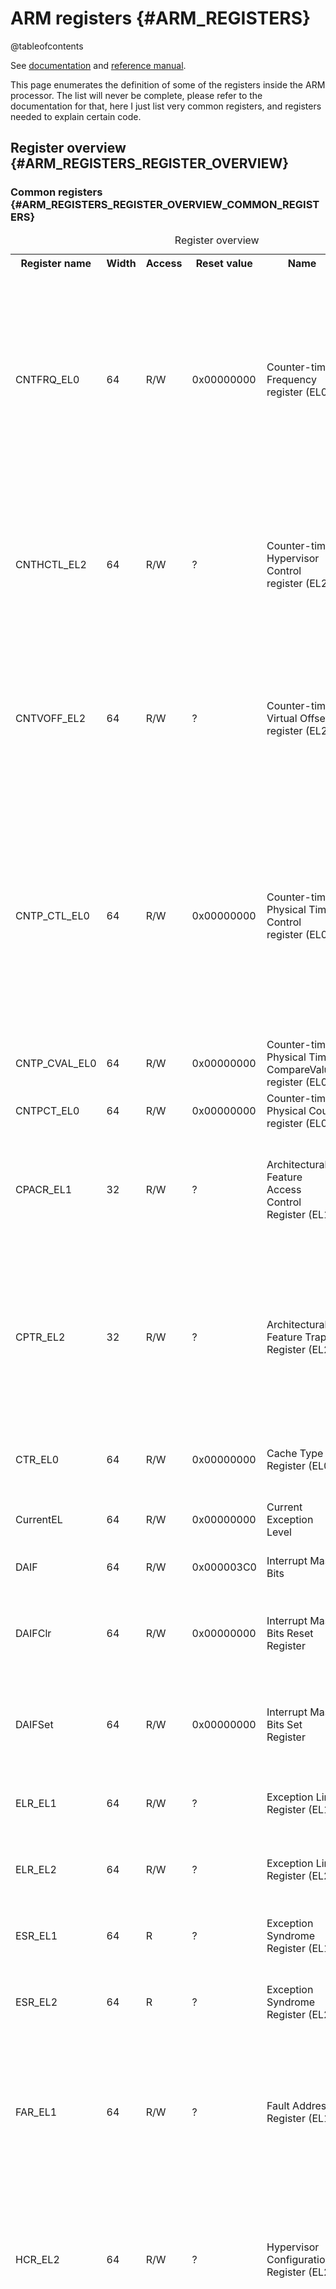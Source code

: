# ARM registers {#ARM_REGISTERS}

@tableofcontents

See [documentation](pdf/arm-architecture-registers.pdf) and [reference manual](pdf/arm-aarch64-reference-manual.pdf).

This page enumerates the definition of some of the registers inside the ARM processor.
The list will never be complete, please refer to the documentation for that, here I just list very common registers, and registers needed to explain certain code.

## Register overview {#ARM_REGISTERS_REGISTER_OVERVIEW}

### Common registers {#ARM_REGISTERS_REGISTER_OVERVIEW_COMMON_REGISTERS}

<table>
<caption id="arm_register_overview">Register overview</caption>
<tr><th>Register name<th>Width<th>Access<th>Reset value<th>Name                                                    <th>Meaning</tr>
<tr><td>CNTFRQ_EL0   <td>64   <td>R/W<td>0x00000000 <td>Counter-timer Frequency register (EL0)                  <td>This register is provided so that software can discover the frequency of the system counter. It must be programmed with this value as part of system initialization. The value of the register is not interpreted by hardware.</tr>
<tr><td>CNTHCTL_EL2  <td>64   <td>R/W<td>?          <td>Counter-timer Hypervisor Control register (EL2)         <td>Controls the generation of an event stream from the physical counter, and access from EL1 to the physical counter and the EL1 physical timer.</tr>
<tr><td>CNTVOFF_EL2  <td>64   <td>R/W<td>?          <td>Counter-timer Virtual Offset register (EL2)             <td>Holds the 64-bit virtual offset. This is the offset between the physical count value visible in CNTPCT_EL0 and the virtual count value visible in CNTVCT_EL0.</tr>
<tr><td>CNTP_CTL_EL0 <td>64   <td>R/W<td>0x00000000 <td>Counter-timer Physical Timer Control register (EL0)     <td>Control register for the EL0 physical timer.<br>Bit 2: If 1, compare value condition is met, if 0, it is not met (yet)<br>Bit 1: If 1, interrupt on timer condition is masked, if 0, the interrupt is not masked<br>Bit 0: If 1, the timer is enabled, if 0, it is disabled</tr>
<tr><td>CNTP_CVAL_EL0<td>64   <td>R/W<td>0x00000000 <td>Counter-timer Physical Timer CompareValue register (EL0)<td>Holds the compare value for the EL0 physical timer.</tr>
<tr><td>CNTPCT_EL0   <td>64   <td>R/W<td>0x00000000 <td>Counter-timer Physical Count register (EL0)             <td>Holds the 64-bit physical count value.</tr>
<tr><td>CPACR_EL1    <td>32   <td>R/W<td>?          <td>Architectural Feature Access Control Register (EL1)     <td>Controls access to trace, SME, Streaming SVE, SVE, and Advanced SIMD and floating-point functionality.</tr>
<tr><td>CPTR_EL2     <td>32   <td>R/W<td>?          <td>Architectural Feature Trap Register (EL2)               <td>Controls trapping to EL2 of accesses to CPACR, CPACR_EL1, trace, Activity Monitor, SME, Streaming SVE, SVE, and Advanced SIMD and floating-point functionality.</tr>
<tr><td>CTR_EL0      <td>64   <td>R/W<td>0x00000000 <td>Cache Type Register (EL0)                               <td>Provides information about the architecture of the caches.</tr>
<tr><td>CurrentEL    <td>64   <td>R/W<td>0x00000000 <td>Current Exception Level                                 <td>Holds the current Exception level.</tr>
<tr><td>DAIF         <td>64   <td>R/W<td>0x000003C0 <td>Interrupt Mask Bits                                     <td>Allows access to the interrupt mask bits.</tr>
<tr><td>DAIFClr      <td>64   <td>R/W<td>0x00000000 <td>Interrupt Mask Bits Reset Register                      <td>Used to reset bit in DAIF register. Every '1' bit written resets the corresponding bit in DAIF.</tr>
<tr><td>DAIFSet      <td>64   <td>R/W<td>0x00000000 <td>Interrupt Mask Bits Set Register                        <td>Used to set bit in DAIF register. Every '1' bit written sets the corresponding bit in DAIF.</tr>
<tr><td>ELR_EL1      <td>64   <td>R/W<td>?          <td>Exception Link Register (EL1)                           <td>When taking an exception to EL1, holds the address to return to.</tr>
<tr><td>ELR_EL2      <td>64   <td>R/W<td>?          <td>Exception Link Register (EL2)                           <td>When taking an exception to EL2, holds the address to return to.</tr>
<tr><td>ESR_EL1      <td>64   <td>R  <td>?          <td>Exception Syndrome Register (EL1)                       <td>Holds syndrome information for an exception taken to EL1.</tr>
<tr><td>ESR_EL2      <td>64   <td>R  <td>?          <td>Exception Syndrome Register (EL2)                       <td>Holds syndrome information for an exception taken to EL2.</tr>
<tr><td>FAR_EL1      <td>64   <td>R/W<td>?          <td>Fault Address Register (EL1)                            <td>Holds the faulting Virtual Address for all synchronous Instruction or Data Abort, PC alignment fault and Watchpoint exceptions that are taken to EL1.</tr>
<tr><td>HCR_EL2      <td>64   <td>R/W<td>?          <td>Hypervisor Configuration Register (EL2)                 <td>Provides configuration controls for virtualization, including defining whether various operations are trapped to EL2.</tr>
<tr><td>HSTR_EL2     <td>32   <td>R/W<td>?          <td>Hypervisor System Trap Register (EL2)                   <td>Controls trapping to EL2 of EL1 or lower AArch32 accesses to the System register in the coproc == 0b1111 encoding space, by the CRn value used to access the register using MCR or MRC instruction. When the register is accessible using an MCRR or MRRC instruction, this is the CRm value used to access the register.</tr>
<tr><td>L2CTLR_EL1   <td>32   <td>R/W<td>?          <td>L2 Control register                                     <td>Level 2 cache control</tr>
<tr><td>MIDR_EL1     <td>32   <td>R  <td>0x410FD083 <td>Main ID Register                                        <td>Provides identification information for the processor, including an implementer code for the device and a device ID number.</tr>
<tr><td>MPIDR_EL1    <td>64   <td>R  <td>0x80000003 <td>Multiprocessor Affinity Register                        <td>Provides an additional core identification mechanism for scheduling purposes in a cluster system.</tr>
<tr><td>SCTLR_EL1    <td>64   <td>R/W<td>?          <td>System Control Register (EL1)                           <td>Provides top level control of the system, including its memory system, at EL1 and EL0.</tr>
<tr><td>SP_EL0       <td>64   <td>R/W<td>?          <td>Stack Pointer (EL0)                                     <td>Holds the stack pointer associated with EL0. At higher Exception levels, this is used as the current stack pointer when the value of SPSel.SP is 0.</tr>
<tr><td>SP_EL1       <td>64   <td>R/W<td>?          <td>Stack Pointer (EL1)                                     <td>Holds the stack pointer associated with EL1. When executing at EL1, the value of SPSel.SP determines the current stack pointer:<br>
SPSel.SP   Current stack pointer<br>
0b0        SP_EL0<br>
0b1        SP_EL1
<tr><td>SPSR_EL1     <td>64   <td>R/W<td>?          <td>Saved Program Status Register (EL1)                     <td>Holds the saved process state when an exception is taken to EL1.</tr>
<tr><td>SPSR_EL2     <td>64   <td>R/W<td>?          <td>Saved Program Status Register (EL2)                     <td>Holds the saved process state when an exception is taken to EL2.</tr>
<tr><td>VMPIDR_EL2   <td>64   <td>R/W<td>?          <td>Virtualization Multiprocessor ID Register (EL2)         <td>Holds the value of the Virtualization Multiprocessor ID. This is the value returned by EL1 reads of MPIDR_EL1.</tr>
<tr><td>VPIDR_EL2    <td>32   <td>R/W<td>?          <td>Virtualization Processor ID Register (EL2)              <td>Holds the value of the Virtualization Processor ID. This is the value returned by EL1 reads of MIDR_EL1.</tr>
<tr><td>VBAR_EL1     <td>64   <td>R/W<td>?          <td>Vector Base Address Register (EL1)                      <td>Holds the vector base address for the exception vector table for EL1. As this table needs to be aligned to 2048 bytes, the low 11 bits must be 0.</tr>
</table>

### CNTFRQ_EL0 register {#ARM_REGISTERS_REGISTER_OVERVIEW_CNTFRQ_EL0_REGISTER}

This register is provided so that software can discover the frequency of the system counter.
It must be programmed with this value as part of system initialization.
The value of the register is not interpreted by hardware.

See also [ARM architecture registers](pdf/ARM-architecture-registers.pdf), section `CNTFRQ_EL0, Counter-timer Frequency register`.
<table>
<caption id="CNTFRQ_EL0 bits">System Control Register(EL1)</caption>
<tr><th>Bits<th>ID<th>Values</tr>
<tr><td>63:32<td>Res0<td>Reserved, must be 0</tr>
<tr><td>31:0<td>Clock frequency<td>Clock frequency. Indicates the system counter clock frequency, in Hz.</tr>
</table>

### CNTHCTL_EL2 register {#ARM_REGISTERS_REGISTER_OVERVIEW_CNTHCTL_EL2_REGISTER}

\todo To be described

### CNTVOFF_EL2 register {#ARM_REGISTERS_REGISTER_OVERVIEW_CNTVOFF_EL2_REGISTER}

\todo To be described

### CNTP_CTL_EL0 register {#ARM_REGISTERS_REGISTER_OVERVIEW_CNTP_CTL_EL0_REGISTER}

Holds the 64-bit physical count value.

See also [ARM architecture registers](pdf/ARM-architecture-registers.pdf), section `CNTP_CTL_EL0, Counter-timer Physical Timer Control register`.

<table>
<caption id="CNTP_CTL_EL0 bits">Counter-timer Physical Timer Control Register (EL0)</caption>
<tr><th>Bits<th>ID<th>Values</tr>
<tr><td>63:3<td>Res 0<td>Reserved, must be 0.</tr>
<tr><td>2<td>ISTATUS<td>The status of the timer. This bit indicates whether the timer condition is met:<br/>
                        0 = Timer condition is not met.<br/>
                        1 = Timer condition is met.</tr>
<tr><td>1<td>IMASK  <td>Timer interrupt mask bit. Permitted values are:<br/>
                        0 = Timer interrupt is not masked by the IMASK bit.<br/>
                        1 = Timer interrupt is masked by the IMASK bit.</tr>
<tr><td>0<td>ENABLE <td>Enables the timer. Permitted values are:<br/>
                        0 = Timer disabled.<br/>
                        1 = Timer enabled.</tr>
</table>

### CNTP_CVAL_EL0 register {#ARM_REGISTERS_REGISTER_OVERVIEW_CNTP_CVAL_EL0_REGISTER}

Holds the compare value for the EL0 physical timer.

See also [ARM architecture registers](pdf/ARM-architecture-registers.pdf), section `CNTP_CVAL_EL0, Counter-timer Physical Timer CompareValue register`.

<table>
<caption id="CNTP_CVAL_EL0 bits">Counter-timer Physical Timer Control Register (EL0)</caption>
<tr><th>Bits<th>ID<th>Values</tr>
<tr><td>63:0<td>CompareValue<td>Holds the EL1 physical timer CompareValue.<br/>
When CNTP_CTL_EL0.ENABLE is 1, the timer condition is met when(CNTPCT_EL0 - CompareValue) is greater than or equal to zero.This means that CompareValue acts like a 64 - bit upcounter timer.When the timer condition is met:<br/>
CNTP_CTL_EL0.ISTATUS is set to 1.<br/>
If CNTP_CTL_EL0.IMASK is 0, an interrupt is generated.<br/>
When CNTP_CTL_EL0.ENABLE is 0, the timer condition is not met, but CNTPCT_EL0 continues to count.</tr>
</table>

### CNTPCT_EL0 register {#ARM_REGISTERS_REGISTER_OVERVIEW_CNTPCT_EL0_REGISTER}

Holds the 64-bit physical count value.

See also [ARM architecture registers](pdf/ARM-architecture-registers.pdf), section `CNTPCT_EL0, Counter-timer Physical Count register`.

<table>
<caption id="CNTPCT_EL0 bits">System Control Register(EL1)</caption>
<tr><th>Bits<th>ID<th>Values</tr>
<tr><td>63:0<td>Physical count value<td>Physical count value.</tr>
</table>

### CPACR_EL1 register {#ARM_REGISTERS_REGISTER_OVERVIEW_CPACR_EL1_REGISTER}

\todo To be described

### CPTR_EL2 register {#ARM_REGISTERS_REGISTER_OVERVIEW_CPTR_EL2_REGISTER}

\todo To be described

### CTR_EL0 register {#ARM_REGISTERS_REGISTER_OVERVIEW_CTR_EL0_REGISTER}

\todo To be described

### CurrentEL register {#ARM_REGISTERS_REGISTER_OVERVIEW_CURRENTEL_REGISTER}

Read only register, return the current Exception Level.

### DAIF register {#ARM_REGISTERS_REGISTER_OVERVIEW_DAIF_REGISTER}

<table>
<caption id="DAIF_bits">DAIF bits</caption>
<tr><th>Bits<th>ID<th>Values</tr>
<tr><td>9<td>D, Process state D mask     <td>0 = Watchpoint, Breakpoint, and Software Step exceptions targeted at the current Exception level are not masked.<br/>
                                             1 = Watchpoint, Breakpoint, and Software Step exceptions targeted at the current Exception level are masked.</tr>
<tr><td>8<td>A, SError exception mask bit<td>0 = Exception not masked.<br/>
                                             1 = Exception masked.</tr>
<tr><td>7<td>I, IRQ mask bit             <td>0 = IRQ not masked.<br/>
                                             1 = IRQ masked.</tr>
<tr><td>6<td>F, FIQ mask bit             <td>0 = FIQ not masked.<br/>
                                             1 = FIQ masked.</tr>
</table>

Separate bits can be set using the DAIFSet register, and can be reset using the DAIFClr register. Each '1' will respecively set / reset the corresponding bit in the DAIF register.

### ELR_EL1 register {#ARM_REGISTERS_REGISTER_OVERVIEW_ELR_EL1_REGISTER}

When taking an exception to EL1, holds the address to return to.

<table>
<caption id="ELR_EL1 bits">Exception Link Register (EL1)</caption>
<tr><th>Bits<th>ID<th>Values</tr>
<tr><td>63:0<td>Return address<td>Return address.</tr>
</table>

### ELR_EL2 register {#ARM_REGISTERS_REGISTER_OVERVIEW_ELR_EL2_REGISTER}

When taking an exception to EL2, holds the address to return to.

<table>
<caption id="ELR_EL2 bits">Exception Link Register (EL2)</caption>
<tr><th>Bits<th>ID<th>Values</tr>
<tr><td>63:0<td>Return address<td>Return address.</tr>
</table>

### ESR_EL1 register {#ARM_REGISTERS_REGISTER_OVERVIEW_ESR_EL1_REGISTER}

Holds syndrome information for an exception taken to EL1.

<table>
<caption id="ESR_EL1 bits">Exception Syndrome Register (EL1)</caption>
<tr><th>Bits<th>ID<th>Values</tr>
<tr><td>63:56<td>Res0<td>Reserved, must be 0.</tr>
<tr><td>55:32<td>ISS2<td>ISS2 encoding for an exception, the bit assignments are:<br>
<table>
<caption id="multi_row">ISS2 encoding for an exception from a Data Abort</caption>
<tr><th>Bits<th>ID<th>Values</tr>
<tr><td>23:11<td>Res0<td>Reserved, must be 0.</tr>
<tr><td>10<td>TnD<td>   Tag not Data.<br>
                        If a memory access generates a Data Abort for a stage 1 Permission fault, this field indicates whether the fault is due to an Allocation Tag access.<br>
                        0 = Permission fault is not due to a write of an Allocation Tag to Canonically Tagged memory.<br>
                        1 = Permission fault is due to a write of an Allocation Tag to Canonically Tagged memory.</tr>
<tr><td>9<td>TagAccess<td>NoTagAccess fault.<br>
                        When EL2 provides information to EL1 regarding a Stage 2 Data Abort, this field indicates whether the fault is due to the NoTagAccess memory attribute.<br>
                        0 = Permission fault is not due to the NoTagAccess memory attribute.<br>
                        1 = Permission fault is due to the NoTagAccess memory attribute.</tr>
<tr><td>8<td>GCS<td>Guarded Control Stack data access.<br>
                        If a memory access generates a Data Abort, this field indicates whether the fault is due to a Guarded Control Stack data access.<br>
                        0 = The Data Abort is not due to a Guarded control stack data access.<br>
                        1 = The Data Abort is due to a Guarded control stack data access.</tr>
<tr><td>7<td>AssuredOnly<td>AssuredOnly flag.<br>
                        If EL2 provides information regarding a stage 2 Data Abort to EL1, then this field holds information about the fault.<br>
                        0 = The Data Abort is not due to AssuredOnly.<br>
                        1 = The Data Abort is due to AssuredOnly.</tr>
<tr><td>6<td>Overlay<td>Overlay flag.<br>
                        If a memory access generates a Data Abort for a Permission fault, then this field holds information about the fault.<br>
                        0 = Data Abort is not due to Overlay Permissions.<br>
                        1 = Data Abort is due to Overlay Permissions.</tr>
<tr><td>5<td>DirtyBit<td>DirtyBit flag.<br>
                        If a write access to memory generates a Data Abort for a Permission fault using Indirect Permission, then this field holds information about the fault.<br>
                        0 = Permission Fault is not due to dirty state.<br>
                        1 = Permission Fault is due to dirty state.</tr>
<tr><td>4:0<td>Xs<td>When FEAT_LS64_V is implemented, if a memory access generated by an ST64BV instruction generates a Data Abort exception for a Translation fault, Access flag fault, or Permission fault, then this field holds register specifier, Xs.<br>
                        When FEAT_LS64_ACCDATA is implemented, if a memory access generated by an ST64BV0 instruction generates a Data Abort exception for a Translation fault, Access flag fault, or Permission fault, then this field holds register specifier, Xs.</tr>
</table><br>
<table>
<caption id="ISS2 encoding for an exception from an Instruction Abort">ISS2 encoding for an exception from an Instruction Abort</caption>
<tr><th>Bits<th>ID<th>Values</tr>
<tr><td>23:8<td>Res0<td>Reserved, must be 0.</tr>
<tr><td>7<td>AssuredOnly<td>AssuredOnly flag.<br>
                        If EL2 provides information regarding a stage 2 Instruction Abort to EL1, then this field holds information about the fault.<br>
                        0 = The Instruction Abort is not due to AssuredOnly.<br>
                        1 = The Instruction Abort is due to AssuredOnly.</tr>
<tr><td>6<td>Overlay<td>Overlay flag.<br>
                        If a memory access generates a Instruction Abort for a Permission fault, then this field holds information about the fault.<br>
                        0 = Instruction Abort is not due to Overlay Permissions.<br>
                        1 = Instruction Abort is due to Overlay Permissions.</tr>
<tr><td>5:0<td>Res0<td>Reserved, must be 0.</tr>
</table><br>
<table>
<caption id="ISS2 encoding for an exception from a Watchpoint exception">ISS2 encoding for an exception from a Watchpoint exception</caption>
<tr><th>Bits<th>ID<th>Values</tr>
<tr><td>23:9<td>Res0<td>Reserved, must be 0.</tr>
<tr><td>8<td>GCS<td>Guarded control stack data access.<br>
                        Indicates that the Watchpoint exception is due to a Guarded control stack data access.<br>
                        0 = The Watchpoint exception is not due to a Guarded control stack data access.<br>
                        1 = The Watchpoint exception is due to a Guarded control stack data access.</tr>
<tr><td>7:0<td>Res0<td>Reserved, must be 0.</tr>
</table><br>
<table>
<caption id="ISS2 encoding for all other exceptions">ISS2 encoding for all other exceptions</caption>
<tr><th>Bits<th>ID<th>Values</tr>
<tr><td>23:0<td>Res0<td>Reserved, must be 0.</tr>
</table><br>
</tr>
<tr><td>31:26<td>EC<td>Exception Class. Indicates the reason for the exception that this register holds information about.<br>
                        For each EC value, the table references a subsection that gives information about :<br>
                        The cause of the exception, for example the configuration required to enable the trap.<br>
                        The encoding of the associated ISS.<br>
                        Possible values of the EC field are :<br>
<table>
<caption id="Exception Class encoding">Exception Class encoding</caption>
<tr><th>EC<th>Meaning<th>ISS<th>ISS2<th>Applies when</tr>
<tr><td>000000<td>Unknown reason
    <td>ISS encoding for exceptions with an unknown reason
    <td>ISS2 encoding for all other exceptions</tr>
<tr><td>000001<td>Trapped WF* instruction execution<br>
                  Conditional WF * instructions that fail their condition code check do not cause an exception.
    <td>ISS encoding for an exception from a WF* instruction
    <td>ISS2 encoding for all other exceptions</tr>
<tr><td>000011<td>Trapped MCR or MRC access with(coproc == 0b1111) that is not reported using EC 0b000000.<br>
                  Conditional WF * instructions that fail their condition code check do not cause an exception.
    <td>ISS encoding for an exception from an MCR or MRC access
    <td>ISS2 encoding for all other exceptions
    <td>When AArch32 is supported</tr>
<tr><td>000100<td>Trapped MCRR or MRRC access with(coproc == 0b1111) that is not reported using EC 0b000000.
    <td>ISS encoding for an exception from an MCRR or MRRC access
    <td>ISS2 encoding for all other exceptions
    <td>When AArch32 is supported</tr>
<tr><td>000101<td>Trapped MCR or MRC access with(coproc == 0b1110).
    <td>ISS encoding for an exception from an MCR or MRC access
    <td>ISS2 encoding for all other exceptions
    <td>When AArch32 is supported</tr>
<tr><td>000110<td>Trapped LDC or STC access.<br>
                  The only architected uses of these instruction are :<br>
                  An STC to write data to memory from DBGDTRRXint.<br>
                  An LDC to read data from memory to DBGDTRTXint.
    <td>ISS encoding for an exception from an LDC or STC instruction
    <td>ISS2 encoding for all other exceptions
    <td>When AArch32 is supported</tr>
<tr><td>000111<td>Access to SME, SVE, Advanced SIMD or floating - point functionality trapped by CPACR_EL1.FPEN, CPTR_EL2.FPEN, CPTR_EL2.TFP, or CPTR_EL3.TFP control.<br>
                  Excludes exceptions resulting from CPACR_EL1 when the value of HCR_EL2.TGE is 1, or because SVE or Advanced SIMD and floating - point are not implemented.<br>
                  These are reported with EC value 0b000000.
    <td>ISS encoding for an exception from an access to SVE, Advanced SIMD or floating - point functionality, resulting from the FPEN and TFP traps
    <td>ISS2 encoding for all other exceptions</tr>
<tr><td>001010<td>Trapped execution of an LD64B or ST64B * instruction.
    <td>ISS encoding for an exception from an LD64B or ST64B * instruction
    <td>ISS2 encoding for all other exceptions
    <td>When FEAT_LS64 is implemented</tr>
<tr><td>001100<td>Trapped MRRC access with(coproc == 0b1110).
    <td>ISS encoding for an exception from an MCRR or MRRC access
    <td>ISS2 encoding for all other exceptions
    <td>When AArch32 is supported</tr>
<tr><td>001110<td>Illegal Execution state.
    <td>ISS encoding for an exception from an Illegal Execution state, or a PC or SP alignment fault
    <td>ISS2 encoding for all other exceptions</tr>
<tr><td>010001<td>SVC instruction execution in AArch32 state.
    <td>ISS encoding for an exception from HVC or SVC instruction execution
    <td>ISS2 encoding for all other exceptions
    <td>When AArch32 is supported</tr>
<tr><td>010100<td>Trapped MSRR, MRRS or System instruction execution in AArch64 state, that is not reported using EC 0b000000.
    <td>ISS encoding for an exception from MSRR, MRRS, or 128 - bit System instruction execution in AArch64 state
    <td>ISS2 encoding for all other exceptions
    <td>When FEAT_SYSREG128 is implemented or FEAT_SYSINSTR128 is implemented</tr>
<tr><td>010101<td>SVC instruction execution in AArch64 state.
    <td>ISS encoding for an exception from HVC or SVC instruction execution
    <td>ISS2 encoding for all other exceptions
    <td>When AArch64 is supported</tr>
<tr><td>011000<td>Trapped MSR, MRS or System instruction execution in AArch64 state, that is not reported using EC 0b000000, 0b000001, or 0b000111.<br>
                  This includes all instructions that cause exceptions that are part of the encoding space defined in 'System instruction class encoding overview', except for those exceptions reported using EC values 0b000000, 0b000001, or 0b000111.
    <td>ISS encoding for an exception from MSR, MRS, or System instruction execution in AArch64 state
    <td>ISS2 encoding for all other exceptions
    <td>When AArch64 is supported</tr>
<tr><td>011001<td>Access to SVE functionality trapped as a result of CPACR_EL1.ZEN, CPTR_EL2.ZEN, CPTR_EL2.TZ, or CPTR_EL3.EZ, that is not reported using EC 0b000000.
    <td>ISS encoding for an exception from an access to SVE functionality, resulting from CPACR_EL1.ZEN, CPTR_EL2.ZEN, CPTR_EL2.TZ, or CPTR_EL3.EZ
    <td>ISS2 encoding for all other exceptions
    <td>When FEAT_SVE is implemented</tr>
<tr><td>011011<td>Exception from an access to a TSTART instruction at EL0 when SCTLR_EL1.TME0 == 0, EL0 when SCTLR_EL2.TME0 == 0, at EL1 when SCTLR_EL1.TME == 0, at EL2 when SCTLR_EL2.TME == 0 or at EL3 when SCTLR_EL3.TME == 0.
    <td>ISS encoding for an exception from a TSTART instruction
    <td>ISS2 encoding for all other exceptions
    <td>When FEAT_TME is implemented</tr>
<tr><td>011100<td>Exception from a PAC Fail
    <td>ISS encoding for a PAC Fail exception
    <td>ISS2 encoding for all other exceptions
    <td>When FEAT_FPAC is implemented</tr>
<tr><td>011101<td>Access to SME functionality trapped as a result of CPACR_EL1.SMEN, CPTR_EL2.SMEN, CPTR_EL2.TSM, CPTR_EL3.ESM, or an attempted execution of an instruction that is illegal because of the value of PSTATE.SM or PSTATE.ZA, that is not reported using EC 0b000000.
    <td>ISS encoding for an exception due to SME functionality
    <td>ISS2 encoding for all other exceptions
    <td>When FEAT_SME is implemented</tr>
<tr><td>100000<td>Instruction Abort from a lower Exception level.<br>
                  Used for MMU faults generated by instruction accesses and synchronous External aborts, including synchronous parity or ECC errors.Not used for debug - related exceptions.
    <td>ISS encoding for an exception from an Instruction Abort
    <td>ISS2 encoding for an exception from an Instruction Abort</tr>
<tr><td>100001<td>Instruction Abort taken without a change in Exception level.<br>
                  Used for MMU faults generated by instruction accesses and synchronous External aborts, including synchronous parity or ECC errors.Not used for debug - related exceptions.
    <td>ISS encoding for an exception from an Instruction Abort
    <td>ISS2 encoding for an exception from an Instruction Abort</tr>
<tr><td>100010<td>PC alignment fault exception.
    <td>ISS encoding for an exception from an Illegal Execution state, or a PC or SP alignment fault
    <td>ISS2 encoding for all other exceptions</tr>
<tr><td>100101<td>Data Abort exception taken without a change in Exception level.<br>
                  Used for MMU faults generated by data accesses, alignment faults other than those caused by Stack Pointer misalignment, and synchronous External aborts, including synchronous parity or ECC errors.Not used for debug - related exceptions.
    <td>ISS encoding for an exception from a Data Abort
    <td>ISS2 encoding for an exception from a Data Abort</tr>
<tr><td>100110<td>SP alignment fault exception.
    <td>ISS encoding for an exception from an Illegal Execution state, or a PC or SP alignment fault
    <td>ISS2 encoding for all other exceptions</tr>
<tr><td>100111<td>Memory Operation Exception.
    <td>ISS encoding for an exception from the Memory Copy and Memory Set instructions
    <td>ISS2 encoding for all other exceptions
    <td>When FEAT_MOPS is implemented</tr>
<tr><td>101000<td>Trapped floating-point exception taken from AArch32 state.<br>
                  This EC value is valid if the implementation supports trapping of floating-point exceptions, otherwise it is reserved.<br>
                  Whether a floating-point implementation supports trapping of floating-point exceptions is IMPLEMENTATION DEFINED.
    <td>ISS encoding for an exception from a trapped floating-point exception
    <td>ISS2 encoding for all other exceptions
    <td>When AArch32 is supported</tr>
<tr><td>101000<td>Trapped floating-point exception taken from AArch64 state.<br>
                  This EC value is valid if the implementation supports trapping of floating-point exceptions, otherwise it is reserved.<br>
                  Whether a floating-point implementation supports trapping of floating-point exceptions is IMPLEMENTATION DEFINED.
    <td>ISS encoding for an exception from a trapped floating-point exception
    <td>ISS2 encoding for all other exceptions
    <td>When AArch64 is supported</tr>
<tr><td>101101<td>GCS exception.
    <td>ISS encoding for a GCS exception
    <td>ISS2 encoding for all other exceptions
    <td>When FEAT_GCS is implemented</tr>
<tr><td>101111<td>SError exception.
    <td>ISS encoding for an SError exception
    <td>ISS2 encoding for all other exceptions</tr>
<tr><td>110000<td>Breakpoint exception from a lower Exception level.
    <td>ISS encoding for an exception from a Breakpoint or Vector Catch debug exception
    <td>ISS2 encoding for all other exceptions</tr>
<tr><td>110001<td>Breakpoint exception taken without a change in Exception level.
    <td>ISS encoding for an exception from a Breakpoint or Vector Catch debug exception
    <td>ISS2 encoding for all other exceptions</tr>
<tr><td>110010<td>Software Step exception from a lower Exception level.
    <td>ISS encoding for an exception from a Software Step exception
    <td>ISS2 encoding for all other exceptions</tr>
<tr><td>110011<td>Software Step exception taken without a change in Exception level.
    <td>ISS encoding for an exception from a Software Step exception
    <td>ISS2 encoding for all other exceptions</tr>
<tr><td>110100<td>Watchpoint exception from a lower Exception level.
    <td>ISS encoding for an exception from a Watchpoint exception
    <td>ISS2 encoding for an exception from a Watchpoint exception</tr>
<tr><td>110101<td>Watchpoint exception taken without a change in Exception level.
    <td>ISS encoding for an exception from a Watchpoint exception
    <td>ISS2 encoding for an exception from a Watchpoint exception</tr>
<tr><td>111000<td>BKPT instruction execution in AArch32 state.
    <td>ISS encoding for an exception from execution of a Breakpoint instruction
    <td>ISS2 encoding for all other exceptions
    <td>When AArch32 is supported</tr>
<tr><td>111100<td>BRK instruction execution in AArch64 state.
    <td>ISS encoding for an exception from execution of a Breakpoint instruction
    <td>ISS2 encoding for all other exceptions
    <td>When AArch64 is supported</tr>
<tr><td>111101<td>PMU exception
    <td>ISS encoding for a PMU exception
    <td>ISS2 encoding for all other exceptions
    <td>When FEAT_EBEP is implemented</tr>
</table><br>
<tr><td>25<td>IL<td>Instruction Length for synchronous exceptions. Possible values of this bit are:<br>
                    0 = 16-bit instruction trapped.<br>
                    1 = 32-bit instruction trapped. This value is also used when the exception is one of the following :<br>
                        - An SError exception.<br>
                        - An Instruction Abort exception.<br>
                        - A PC alignment fault exception.<br>
                        - An SP alignment fault exception.<br>
                        - A Data Abort exception for which the value of the ISV bit is 0.<br>
                        - An Illegal Execution state exception.<br>
                        - Any debug exception except for Breakpoint instruction exceptions.For Breakpoint instruction exceptions, this bit has its standard meaning :<br>
                          - 0 = 16-bit T32 BKPT instruction.<br>
                          - 1 = 32-bit A32 BKPT instruction or A64 BRK instruction.<br>
                        - An exception reported using EC value 0b000000.</tr>
<tr><td>24:0<td>ISS<td>Instruction Specific Syndrome. Architecturally, this field can be defined independently for each defined Exception class. However, in practice, some ISS encodings are used for more than one Exception class.<br>
                    Typically, an ISS encoding has a number of subfields.When an ISS subfield holds a register number, the value returned in that field is the AArch64 view of the register number.<br>
                    For an exception taken from AArch32 state, see 'Mapping of the general-purpose registers between the Execution states'.<br>
                    If the AArch32 register descriptor is 0b1111, then:<br>
                    - If the instruction that generated the exception was not UNPREDICTABLE, the field takes the value 0b11111.<br>
                    - If the instruction that generated the exception was UNPREDICTABLE, the field takes an UNKNOWN value that must be either :<br>
                      - The AArch64 view of the register number of a register that might have been used at the Exception level from which the exception was taken.<br>
                      - The value 0b11111.</tr>
</table>
</table>

### ESR_EL2 register {#ARM_REGISTERS_REGISTER_OVERVIEW_ESR_EL2_REGISTER}

Holds syndrome information for an exception taken to EL2.

\todo To be described

### FAR_EL1 register {#ARM_REGISTERS_REGISTER_OVERVIEW_FAR_EL1_REGISTER}

\todo To be described

### HCR_EL2 register {#ARM_REGISTERS_REGISTER_OVERVIEW_HCR_EL2_REGISTER}

\todo To be described

### HSTR_EL2 register {#ARM_REGISTERS_REGISTER_OVERVIEW_HSTR_EL2_REGISTER}

\todo To be described

### L2CTLR_EL1 register {#ARM_REGISTERS_REGISTER_OVERVIEW_L2CTLR_EL1_REGISTER}

\todo To be described

### MIDR_EL1 register {#ARM_REGISTERS_REGISTER_OVERVIEW_MIDR_EL1_REGISTER}

\todo To be described

### MPIDR_EL1 register {#ARM_REGISTERS_REGISTER_OVERVIEW_MPIDR_EL1_REGISTER}

\todo To be described

### SCTLR_EL1 register {#ARM_REGISTERS_REGISTER_OVERVIEW_SCTLR_EL1_REGISTER}

\todo To be described

### SP_EL0 register {#ARM_REGISTERS_REGISTER_OVERVIEW_SP_EL0_REGISTER}

\todo To be described

### SP_EL1 register {#ARM_REGISTERS_REGISTER_OVERVIEW_SP_EL1_REGISTER}

\todo To be described

### SPSR_EL1 register {#ARM_REGISTERS_REGISTER_OVERVIEW_SPSR_EL1_REGISTER}

Holds the saved process state when an exception is taken to EL1.

When AArch32 is supported and exception taken from AArch32 state:<br>
<table>
<caption id="SPSR_EL1 bits AArch32">Saved Program Status Register (EL1)</caption>
<tr><th>Bits<th>ID<th>Values</tr>
<tr><td>63:34<td>Res0<td>   Reserved, must be 0.</tr>
<tr><td>33<td>PPEND<td>     PMU exception pending bit. Set to the value of PSTATE.PPEND on taking an exception to EL1, and conditionally copied to PSTATE.PPEND on executing an exception return operation in EL1.</tr>
<tr><td>32<td>Res0<td>      Reserved, must be 0.</tr>
<tr><td>31<td>N<td>         Negative Condition flag. Set to the value of PSTATE.N on taking an exception to EL1, and copied to PSTATE.N on executing an exception return operation in EL1.</tr>
<tr><td>30<td>Z<td>         Zero Condition flag. Set to the value of PSTATE.Z on taking an exception to EL1, and copied to PSTATE.Z on executing an exception return operation in EL1.</tr>
<tr><td>29<td>C<td>         Carry Condition flag. Set to the value of PSTATE.C on taking an exception to EL1, and copied to PSTATE.C on executing an exception return operation in EL1.</tr>
<tr><td>28<td>V<td>         Overflow Condition flag. Set to the value of PSTATE.V on taking an exception to EL1, and copied to PSTATE.V on executing an exception return operation in EL1.</tr>
<tr><td>27<td>Q<td>         Overflow or saturation flag. Set to the value of PSTATE.Q on taking an exception to EL1, and copied to PSTATE.Q on executing an exception return operation in EL1.</tr>
<tr><td>26:25<td>IT[1:0]<td>If-Then. Set to the value of PSTATE.IT on taking an exception to EL1, and copied to PSTATE.IT on executing an exception return operation in EL1.<br>
                            SPSR_EL1.IT must contain a value that is valid for the instruction being returned to.<br>
                            The IT field is split as follows :<br>
                            IT[1:0] is SPSR_EL1[26:25].<br>
                            IT[7:2] is SPSR_EL1[15:10].</tr>
<tr><td>24<td>DIT<td>       Data Independent Timing. Set to the value of PSTATE.DIT on taking an exception to EL1, and copied to PSTATE.DIT on executing an exception return operation in EL1.</tr>
<tr><td>23<td>SSBS<td>      Speculative Store Bypass. Set to the value of PSTATE.SSBS on taking an exception to EL1, and copied to PSTATE.SSBS on executing an exception return operation in EL1.</tr>
<tr><td>22<td>PAN<td>       Privileged Access Never. Set to the value of PSTATE.PAN on taking an exception to EL1, and copied to PSTATE.PAN on executing an exception return operation in EL1.</tr>
<tr><td>21<td>SS<td>        Software Step. Set to the value of PSTATE.SS on taking an exception to EL1, and conditionally copied to PSTATE.SS on executing an exception return operation in EL1.</tr>
<tr><td>20<td>IL<td>        Illegal Execution state. Set to the value of PSTATE.IL on taking an exception to EL1, and copied to PSTATE.IL on executing an exception return operation in EL1.</tr>
<tr><td>19:16<td>GE<td>     Greater than or Equal flags. Set to the value of PSTATE.GE on taking an exception to EL1, and copied to PSTATE.GE on executing an exception return operation in EL1.</tr>
<tr><td>15:10<td>IT[7:2]<td>See IT[2:0]</tr>
<tr><td>9<td>E<td>          Endianness. Set to the value of PSTATE.E on taking an exception to EL1, and copied to PSTATE.E on executing an exception return operation in EL1.<br>
                            If the implementation does not support big-endian operation, SPSR_EL1.E is RES0.<br>
                            If the implementation does not support little-endian operation, SPSR_EL1.E is RES1.
                            On executing an exception return operation in EL1, if the implementation does not support big-endian operation at the Exception level being returned to, SPSR_EL1.E is RES0, and if the implementation does not support little-endian operation at the Exception level being returned to, SPSR_EL1.E is RES1.</tr>
<tr><td>8<td>A<td>          SError exception mask. Set to the value of PSTATE.A on taking an exception to EL1, and copied to PSTATE.A on executing an exception return operation in EL1.</tr>
<tr><td>7<td>I<td>          IRQ interrupt mask. Set to the value of PSTATE.I on taking an exception to EL1, and copied to PSTATE.I on executing an exception return operation in EL1.</tr>
<tr><td>6<td>F<td>          FIQ interrupt mask. Set to the value of PSTATE.F on taking an exception to EL1, and copied to PSTATE.F on executing an exception return operation in EL1.</tr>
<tr><td>5<td>T<td>          T32 Instruction set state. Set to the value of PSTATE.T on taking an exception to EL1, and copied to PSTATE.T on executing an exception return operation in EL1.</tr>
<tr><td>4<td>M[4]<td>       Execution state. Set to 0b1, the value of PSTATE.nRW, on taking an exception to EL1 from AArch32 state, and copied to PSTATE.nRW on executing an exception return operation in EL1.<br>
                            1 = AArch32 execution state.</tr>
<tr><td>3:0<td>M[3:0]<td>   AArch32 Mode. Set to the value of PSTATE.M[3:0] on taking an exception to EL1, and copied to PSTATE.M[3:0] on executing an exception return operation in EL1.<br>
                            0000 = User.<br>
                            0001 = FIQ.<br>
                            0010 = IRQ.<br>
                            0011 = Supervisor.<br>
                            0111 = Abort.<br>
                            1011 = Undefined.<br>
                            1111 = System.</tr>
</table>
When exception taken from AArch64 state:<br>
<table>
<caption id="SPSR_EL1 bits AArch64">Saved Program Status Register (EL1)</caption>
<tr><th>Bits<th>ID<th>Values</tr>
<tr><td>63:36<td>Res0<td>   Reserved, must be 0.</tr>
<tr><td>35<td>PACM<td>      PACM. Set to the value of PSTATE.PACM on taking an exception to EL1, and copied to PSTATE.PACM on executing an exception return operation in EL1.</tr>
<tr><td>34<td>EXLOCK<td>    Exception return state lock. Set to the value of PSTATE.EXLOCK on taking an exception to EL1, and copied to PSTATE.EXLOCK on executing an exception return operation in EL1.</tr>
<tr><td>33<td>PPEND<td>     PMU exception pending bit. Set to the value of PSTATE.PPEND on taking an exception to EL1, and conditionally copied to PSTATE.PPEND on executing an exception return operation in EL1.</tr>
<tr><td>32<td>PM<td>        PMU exception mask bit. Set to the value of PSTATE.PM on taking an exception to EL1, and copied to PSTATE.PM on executing an exception return operation in EL1.</tr>
<tr><td>31<td>N<td>         Negative Condition flag. Set to the value of PSTATE.N on taking an exception to EL1, and copied to PSTATE.N on executing an exception return operation in EL1.</tr>
<tr><td>30<td>Z<td>         Zero Condition flag. Set to the value of PSTATE.Z on taking an exception to EL1, and copied to PSTATE.Z on executing an exception return operation in EL1.</tr>
<tr><td>29<td>C<td>         Carry Condition flag. Set to the value of PSTATE.C on taking an exception to EL1, and copied to PSTATE.C on executing an exception return operation in EL1.</tr>
<tr><td>28<td>V<td>         Overflow Condition flag. Set to the value of PSTATE.V on taking an exception to EL1, and copied to PSTATE.V on executing an exception return operation in EL1.</tr>
<tr><td>27:26<td>Res0<td>   Reserved, must be 0.</tr>
<tr><td>25<td>TCO<td>       Tag Check Override. Set to the value of PSTATE.TCO on taking an exception to EL1, and copied to PSTATE.TCO on executing an exception return operation in EL1.</tr>
<tr><td>24<td>DIT<td>       Data Independent Timing. Set to the value of PSTATE.DIT on taking an exception to EL1, and copied to PSTATE.DIT on executing an exception return operation in EL1.</tr>
<tr><td>23<td>UAO<td>       User Access Override. Set to the value of PSTATE.UAO on taking an exception to EL1, and copied to PSTATE.UAO on executing an exception return operation in EL1.</tr>
<tr><td>22<td>PAN<td>       Privileged Access Never. Set to the value of PSTATE.PAN on taking an exception to EL1, and copied to PSTATE.PAN on executing an exception return operation in EL1.</tr>
<tr><td>21<td>SS<td>        Software Step. Set to the value of PSTATE.SS on taking an exception to EL1, and conditionally copied to PSTATE.SS on executing an exception return operation in EL1.</tr>
<tr><td>20<td>IL<td>        Illegal Execution state. Set to the value of PSTATE.IL on taking an exception to EL1, and copied to PSTATE.IL on executing an exception return operation in EL1.</tr>
<tr><td>19:14<td>Res0<td>   Reserved, must be 0.</tr>
<tr><td>13<td>ALLINT<td>    All IRQ or FIQ interrupts mask. Set to the value of PSTATE.ALLINT on taking an exception to EL1, and copied to PSTATE.ALLINT on executing an exception return operation in EL1.</tr>
<tr><td>12<td>SSBS<td>      Speculative Store Bypass. Set to the value of PSTATE.SSBS on taking an exception to EL1, and copied to PSTATE.SSBS on executing an exception return operation in EL1.</tr>
<tr><td>11<td>BTYPE<td>     Branch Type Indicator. Set to the value of PSTATE.BTYPE on taking an exception to EL1, and copied to PSTATE.BTYPE on executing an exception return operation in EL1.</tr>
<tr><td>9<td>D<td>          Debug exception mask. Set to the value of PSTATE.D on taking an exception to EL1, and copied to PSTATE.D on executing an exception return operation in EL1.</tr>
<tr><td>8<td>A<td>          SError exception mask. Set to the value of PSTATE.A on taking an exception to EL1, and copied to PSTATE.A on executing an exception return operation in EL1.</tr>
<tr><td>7<td>I<td>          IRQ interrupt mask. Set to the value of PSTATE.I on taking an exception to EL1, and copied to PSTATE.I on executing an exception return operation in EL1.</tr>
<tr><td>6<td>F<td>          FIQ interrupt mask. Set to the value of PSTATE.F on taking an exception to EL1, and copied to PSTATE.F on executing an exception return operation in EL1.</tr>
<tr><td>5<td>Res0<td>       Reserved, must be 0.</tr>
<tr><td>4<td>M[4]<td>       Execution state. Set to 0b0, the value of PSTATE.nRW, on taking an exception to EL1 from AArch64 state, and copied to PSTATE.nRW on executing an exception return operation in EL1.<br>
                            0 = AArch64 execution state.</tr>
<tr><td>3:0<td>M[3:0]<td>   AArch64 Exception level and selected Stack Pointer.<br>
                            0000 = EL0.<br>
                            0100 = EL1 with SP_EL0 (ELt).<br>
                            0101 = EL1 with SP_EL1 (EL1h).<br>
</table>

### SPSR_EL2 register {#ARM_REGISTERS_REGISTER_OVERVIEW_SPSR_EL2_REGISTER}

Holds the saved process state when an exception is taken to EL2.

\todo To be described

### VMPIDR_EL2 register {#ARM_REGISTERS_REGISTER_OVERVIEW_VMPIDR_EL2_REGISTER}

\todo To be described

### VPIDR_EL2 register {#ARM_REGISTERS_REGISTER_OVERVIEW_VPIDR_EL2_REGISTER}

\todo To be described

### VBAR_EL1 register {#ARM_REGISTERS_REGISTER_OVERVIEW_VBAR_EL1_REGISTER}

\todo To be described

